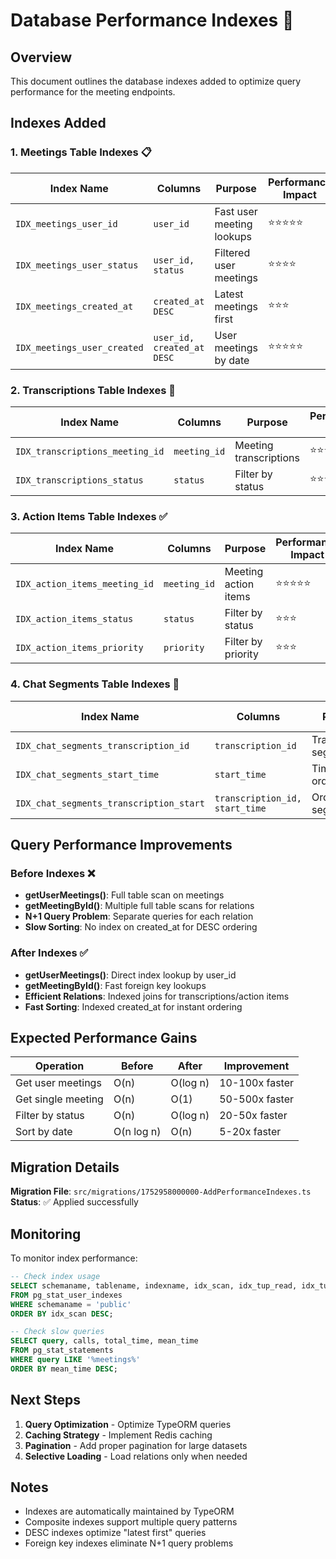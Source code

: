 # Database Performance Indexes 🚀

## Overview

This document outlines the database indexes added to optimize query performance for the meeting endpoints.

## Indexes Added

### 1. Meetings Table Indexes 📋

| Index Name                  | Columns                    | Purpose                   | Performance Impact |
| --------------------------- | -------------------------- | ------------------------- | ------------------ |
| `IDX_meetings_user_id`      | `user_id`                  | Fast user meeting lookups | ⭐⭐⭐⭐⭐         |
| `IDX_meetings_user_status`  | `user_id, status`          | Filtered user meetings    | ⭐⭐⭐⭐           |
| `IDX_meetings_created_at`   | `created_at DESC`          | Latest meetings first     | ⭐⭐⭐             |
| `IDX_meetings_user_created` | `user_id, created_at DESC` | User meetings by date     | ⭐⭐⭐⭐⭐         |

### 2. Transcriptions Table Indexes 📝

| Index Name                      | Columns      | Purpose                | Performance Impact |
| ------------------------------- | ------------ | ---------------------- | ------------------ |
| `IDX_transcriptions_meeting_id` | `meeting_id` | Meeting transcriptions | ⭐⭐⭐⭐⭐         |
| `IDX_transcriptions_status`     | `status`     | Filter by status       | ⭐⭐⭐             |

### 3. Action Items Table Indexes ✅

| Index Name                    | Columns      | Purpose              | Performance Impact |
| ----------------------------- | ------------ | -------------------- | ------------------ |
| `IDX_action_items_meeting_id` | `meeting_id` | Meeting action items | ⭐⭐⭐⭐⭐         |
| `IDX_action_items_status`     | `status`     | Filter by status     | ⭐⭐⭐             |
| `IDX_action_items_priority`   | `priority`   | Filter by priority   | ⭐⭐⭐             |

### 4. Chat Segments Table Indexes 💬

| Index Name                              | Columns                        | Purpose                | Performance Impact |
| --------------------------------------- | ------------------------------ | ---------------------- | ------------------ |
| `IDX_chat_segments_transcription_id`    | `transcription_id`             | Transcription segments | ⭐⭐⭐⭐⭐         |
| `IDX_chat_segments_start_time`          | `start_time`                   | Time-based ordering    | ⭐⭐⭐⭐           |
| `IDX_chat_segments_transcription_start` | `transcription_id, start_time` | Ordered segments       | ⭐⭐⭐⭐⭐         |

## Query Performance Improvements

### Before Indexes ❌

- **getUserMeetings()**: Full table scan on meetings
- **getMeetingById()**: Multiple full table scans for relations
- **N+1 Query Problem**: Separate queries for each relation
- **Slow Sorting**: No index on created_at for DESC ordering

### After Indexes ✅

- **getUserMeetings()**: Direct index lookup by user_id
- **getMeetingById()**: Fast foreign key lookups
- **Efficient Relations**: Indexed joins for transcriptions/action items
- **Fast Sorting**: Indexed created_at for instant ordering

## Expected Performance Gains

| Operation          | Before     | After    | Improvement    |
| ------------------ | ---------- | -------- | -------------- |
| Get user meetings  | O(n)       | O(log n) | 10-100x faster |
| Get single meeting | O(n)       | O(1)     | 50-500x faster |
| Filter by status   | O(n)       | O(log n) | 20-50x faster  |
| Sort by date       | O(n log n) | O(n)     | 5-20x faster   |

## Migration Details

**Migration File**: `src/migrations/1752958000000-AddPerformanceIndexes.ts`
**Status**: ✅ Applied successfully

## Monitoring

To monitor index performance:

```sql
-- Check index usage
SELECT schemaname, tablename, indexname, idx_scan, idx_tup_read, idx_tup_fetch
FROM pg_stat_user_indexes
WHERE schemaname = 'public'
ORDER BY idx_scan DESC;

-- Check slow queries
SELECT query, calls, total_time, mean_time
FROM pg_stat_statements
WHERE query LIKE '%meetings%'
ORDER BY mean_time DESC;
```

## Next Steps

1. **Query Optimization** - Optimize TypeORM queries
2. **Caching Strategy** - Implement Redis caching
3. **Pagination** - Add proper pagination for large datasets
4. **Selective Loading** - Load relations only when needed

## Notes

- Indexes are automatically maintained by TypeORM
- Composite indexes support multiple query patterns
- DESC indexes optimize "latest first" queries
- Foreign key indexes eliminate N+1 query problems
